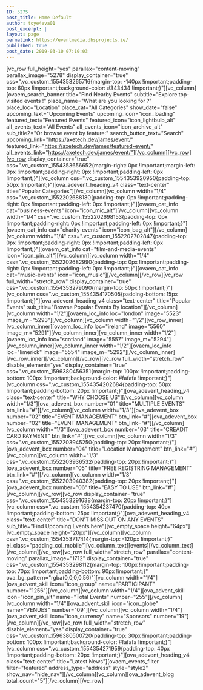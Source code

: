 ```yaml
---
ID: 5275
post_title: Home Default
author: toye4eva01
post_excerpt: |
layout: page
permalink: https://eventmedia.dbsprojects.ie/
published: true
post_date: 2019-03-10 07:10:03
---
```

[vc_row full_height="yes" parallax="content-moving" parallax_image="5278" display_container="true" css=".vc_custom_1554353265716{margin-top: -140px !important;padding-top: 60px !important;background-color: #343434 !important;}"][vc_column][ovaem_search_banner title="Find Nearby Events" subtitle="Explore top-visited events !" place_name="What are you looking for ?" place_loc="Location" place_cat="All Categories" show_date="false" upcoming_text="Upcoming Events" upcoming_icon="icon_loading" featured_text="Featured Events" featured_icon="icon_lightbulb_alt" all_events_text="All Events" all_events_icon="icon_archive_alt" sub_title2="Or browse event by feature:" search_button_text="Search" upcoming_link="https://axetech.dev/james/event/" featured_link="https://axetech.dev/james/featured-event/" all_events_link="https://axetech.dev/james/event/"][/vc_column][/vc_row][vc_row display_container="true" css=".vc_custom_1554353656652{margin-right: 0px !important;margin-left: 0px !important;padding-right: 0px !important;padding-left: 0px !important;}"][vc_column css=".vc_custom_1554353920950{padding-top: 50px !important;}"][ova_adevent_heading_v4 class="text-center" title="Popular Categories"][/vc_column][vc_column width="1/4" css=".vc_custom_1552202688180{padding-top: 0px !important;padding-right: 0px !important;padding-left: 0px !important;}"][ovaem_cat_info cat="business-events" icon="icon_mic_alt"][/vc_column][vc_column width="1/4" css=".vc_custom_1552202698153{padding-top: 0px !important;padding-right: 0px !important;padding-left: 0px !important;}"][ovaem_cat_info cat="charity-events" icon="icon_bag_alt"][/vc_column][vc_column width="1/4" css=".vc_custom_1552202702847{padding-top: 0px !important;padding-right: 0px !important;padding-left: 0px !important;}"][ovaem_cat_info cat="film-and-media-events" icon="icon_pin_alt"][/vc_column][vc_column width="1/4" css=".vc_custom_1552202682990{padding-top: 0px !important;padding-right: 0px !important;padding-left: 0px !important;}"][ovaem_cat_info cat="music-events" icon="icon_music"][/vc_column][/vc_row][vc_row full_width="stretch_row" display_container="true" css=".vc_custom_1554353279090{margin-top: 50px !important;}"][vc_column css=".vc_custom_1554354170505{padding-bottom: 15px !important;}"][ova_adevent_heading_v4 class="text-center" title="Popular Events" sub_title="Browse Popular Events By location"][/vc_column][vc_column width="1/2"][ovaem_loc_info loc="london" image="5523" image_m="5293"][/vc_column][vc_column width="1/2"][vc_row_inner][vc_column_inner][ovaem_loc_info loc="ireland" image="5560" image_m="5291"][/vc_column_inner][vc_column_inner width="1/2"][ovaem_loc_info loc="scotland" image="5557" image_m="5294"][/vc_column_inner][vc_column_inner width="1/2"][ovaem_loc_info loc="limerick" image="5554" image_m="5292"][/vc_column_inner][/vc_row_inner][/vc_column][/vc_row][vc_row full_width="stretch_row" disable_element="yes" display_container="true" css=".vc_custom_1596380456351{margin-top: 100px !important;padding-bottom: 100px !important;background-color: #fafafa !important;}"][vc_column css=".vc_custom_1554354202684{padding-top: 50px !important;padding-bottom: 20px !important;}"][ova_adevent_heading_v4 class="text-center" title="WHY CHOOSE US"][/vc_column][vc_column width="1/3"][ova_adevent_box number="01" title="MULTIPLE EVENTS" btn_link="#"][/vc_column][vc_column width="1/3"][ova_adevent_box number="02" title="EVENT MANAGEMENT" btn_link="#"][ova_adevent_box number="02" title="EVENT MANAGEMENT" btn_link="#"][/vc_column][vc_column width="1/3"][ova_adevent_box number="03" title="CREADIT CARD PAYMENT" btn_link="#"][/vc_column][vc_column width="1/3" css=".vc_custom_1552203945250{padding-top: 20px !important;}"][ova_adevent_box number="04" title="Location Management" btn_link="#"][/vc_column][vc_column width="1/3" css=".vc_custom_1552203936532{padding-top: 20px !important;}"][ova_adevent_box number="05" title="FREE REGISTRING MANAGEMENT" btn_link="#"][/vc_column][vc_column width="1/3" css=".vc_custom_1552203940382{padding-top: 20px !important;}"][ova_adevent_box number="06" title="EASY TO USE" btn_link="#"][/vc_column][/vc_row][vc_row display_container="true" css=".vc_custom_1554353291638{margin-top: 20px !important;}"][vc_column css=".vc_custom_1554354237470{padding-top: 40px !important;padding-bottom: 25px !important;}"][ova_adevent_heading_v4 class="text-center" title="DON'T MISS OUT ON ANY EVENTS" sub_title="Find Upcoming Events here"][vc_empty_space height="64px"][vc_empty_space height="20px"][/vc_column][vc_column css=".vc_custom_1554353717414{margin-top: -120px !important;}" el_class="padding_col_mobile"][vc_column_text][events][/vc_column_text][/vc_column][/vc_row][vc_row full_width="stretch_row" parallax="content-moving" parallax_image="1712" display_container="true" css=".vc_custom_1554353298112{margin-top: 100px !important;padding-top: 70px !important;padding-bottom: 90px !important;}" ova_bg_pattern="rgba(0,0,0,0.56)"][vc_column width="1/4"][ova_advent_skill icon="icon_group" name="PARTICIPANT" number="1256"][/vc_column][vc_column width="1/4"][ova_advent_skill icon="icon_pin_alt" name="Total Events" number="255"][/vc_column][vc_column width="1/4"][ova_advent_skill icon="icon_globe" name="VENUES" number="09"][/vc_column][vc_column width="1/4"][ova_advent_skill icon="icon_currency" name="Sponsors" number="19"][/vc_column][/vc_row][vc_row full_width="stretch_row" disable_element="yes" display_container="true" css=".vc_custom_1596380500720{padding-top: 30px !important;padding-bottom: 100px !important;background-color: #fafafa !important;}"][vc_column css=".vc_custom_1554354271959{padding-top: 40px !important;padding-bottom: 20px !important;}"][ova_adevent_heading_v4 class="text-center" title="Latest News"][ovaem_events_filter filter="featured" address_type="address" style="style2" show_nav="hide_nav"][/vc_column][vc_column][ova_adevent_blog total_count="5"][/vc_column][/vc_row]